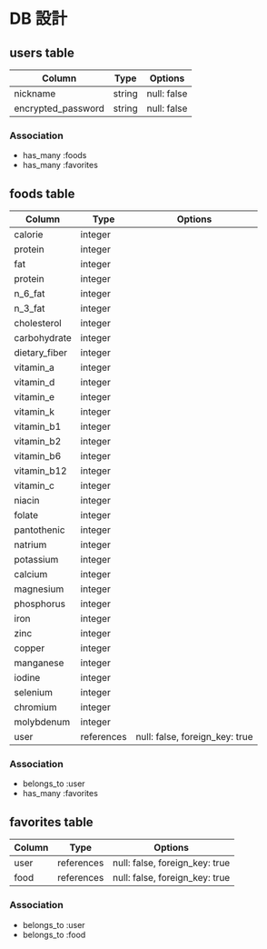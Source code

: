 # DB 設計

## users table

| Column             | Type     | Options     |
|--------------------|----------|-------------|
| nickname           | string   | null: false |
| encrypted_password | string   | null: false |

### Association

* has_many :foods
* has_many :favorites

## foods table

| Column        | Type       | Options                        |
|---------------|------------|--------------------------------|
| calorie       | integer    |                                |
| protein       | integer    |                                |
| fat           | integer    |                                |
| protein       | integer    |                                |
| n_6_fat       | integer    |                                |
| n_3_fat       | integer    |                                |
| cholesterol   | integer    |                                |
| carbohydrate  | integer    |                                |
| dietary_fiber | integer    |                                |
| vitamin_a     | integer    |                                |
| vitamin_d     | integer    |                                |
| vitamin_e     | integer    |                                |
| vitamin_k     | integer    |                                |
| vitamin_b1    | integer    |                                |
| vitamin_b2    | integer    |                                |
| vitamin_b6    | integer    |                                |
| vitamin_b12   | integer    |                                |
| vitamin_c     | integer    |                                |
| niacin        | integer    |                                |
| folate        | integer    |                                |
| pantothenic   | integer    |                                |
| natrium       | integer    |                                |
| potassium     | integer    |                                |
| calcium       | integer    |                                |
| magnesium     | integer    |                                |
| phosphorus    | integer    |                                |
| iron          | integer    |                                |
| zinc          | integer    |                                |
| copper        | integer    |                                |
| manganese     | integer    |                                |
| iodine        | integer    |                                |
| selenium      | integer    |                                |
| chromium      | integer    |                                |
| molybdenum    | integer    |                                |
| user          | references | null: false, foreign_key: true | 

### Association

- belongs_to :user
- has_many :favorites

## favorites table

| Column      | Type       | Options                        |
|-------------|------------|--------------------------------|
| user        | references | null: false, foreign_key: true |
| food        | references | null: false, foreign_key: true |

### Association

- belongs_to :user
- belongs_to :food